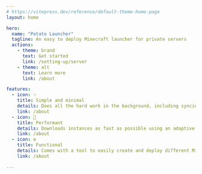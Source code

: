 ```yaml
---
# https://vitepress.dev/reference/default-theme-home-page
layout: home

hero:
  name: "Potato Launcher"
  tagline: An easy to deploy Minecraft launcher for private servers
  actions:
    - theme: brand
      text: Get started
      link: /setting-up/server
    - theme: alt
      text: Learn more
      link: /about

features:
  - icon: ✨
    title: Simple and minimal
    details: Does all the hard work in the background, including syncing instance files, installing Java, and self-updating.
    link: /about
  - icon: 🚀
    title: Performant
    details: Downloads instances as fast as possible using an adaptive algorithm. Also, it's written in Rust 🚀🚀🚀
    link: /about
  - icon: ⚙️
    title: Functional
    details: Comes with a tool to easily create and deploy different Minecraft instances (modpacks)
    link: /about
  
---
```


